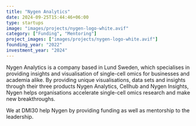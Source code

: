 ```yaml
---
title: "Nygen Analytics"
date: 2024-09-25T15:44:46+06:00
type: startups
image: "images/projects/nygen-logo-white.avif"
category: ["Funding", "Mentoring"]
project_images: ["images/projects/nygen-logo-white.avif"]
founding_year: "2022"
investment_year: "2024"
---
```


Nygen Analytics is a company based in Lund Sweden, which specialises in providing insights and visualisation of single-cell omics for businesses and academia alike. 
By providing unique visualisations, data sets and insights through their three products Nygen Analytics, Cellhub and Nygen Insights, Nygen helps organisations accelerate single-cell omics research and make new breakthroughs.

We at DMI30 help Nygen by providing funding as well as mentorship to the leadership.
